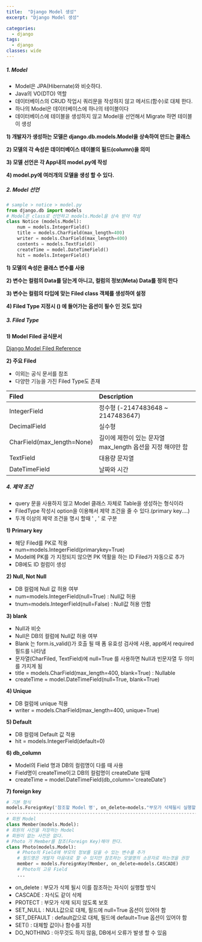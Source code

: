 ```yaml
---
title:  "Django Model 생성"
excerpt: "Django Model 생성"

categories:
  - django
tags:
  - django	
classes: wide 
---
```


##### 1. Model	

- Model은 JPA(Hibernate)와 비슷하다.	
- Java의 VO(DTO) 역할	
- 데이터베이스의 CRUD 작업시 쿼리문을 작성하지 않고 메서드(함수)로 대체 한다.	
- 하나의 Model은 데이터베이스에 하나의 테이블이다	
- 데이터베이스에 테이블을 생성하지 않고 Model을 선언해서 Migrate 하면 테이블이 생성	

**1) 개발자가 생성하는 모델은 django.db.models.Model을 상속하여 만드는 클래스**	

**2) 모델의 각 속성은 데이터베이스 테이블의 필드(column)을 의미**	

**3) 모델 선언은 각 App내의 model.py에 작성**	

**4) model.py에 여러개의 모델을 생성 할 수 있다.**	



##### 2. Model 선언	

```python	
# sample > notice > model.py	
from django.db import models	
# Model은 class로 선언하고 models.Model을 상속 받아 작성	
class Notice (models.Model):	
    num = models.IntegerField()	
    title = models.CharField(max_length=400)	
    writer = models.CharField(max_length=400)	
    contents = models.TextField()	
    createTime = model.DateTimeField()	
    hit = models.IntegerField()	
```

**1) 모델의 속성은 클래스 변수를 사용**	

**2) 변수는 컬럼의 Data를 담는게 아니고, 컬럼의 정보(Meta) Data를 정의 한다**	

**3) 변수는 컬럼의 타입에 맞는 Filed class 객체를 생성하여 설정**	

**4) Filed Type 지정시 () 에 들어가는 옵션이 필수 인 것도 있다**	

##### 3. Filed Type	

**1) Model Filed 공식문서**	

[Django Model Filed Reference](https://docs.djangoproject.com/en/3.0/ref/models/fields/#)	

**2) 주요 Filed**	

- 이외는 공식 문서를 참조	
- 다양한 기능을 가진 Filed Type도 존재	

| Filed                      | Description                                                |	
| :------------------------- | :--------------------------------------------------------- |	
| IntegerField               | 정수형 (-2147483648 ~ 2147483647)                          |	
| DecimalField               | 실수형                                                     |	
| CharField(max_length=None) | 길이에 제한이 있는 문자열 max_length 옵션을 지정 해야만 함 |	
| TextField                  | 대용량 문자열                                              |	
| DateTimeField              | 날짜와 시간                                                |

##### 4. 제약 조건	

- query 문을 사용하지 않고 Model 클래스 자체로 Table을 생성하는 형식이라	
- FiledType 작성시 option을 이용해서 제약 조건을 줄 수 있다.(primary key....)	
- 두개 이상의 제약 조건을 명시 할때 ' , ' 로 구분	

**1) Primary key**	

- 해당 Filed를 PK로 적용	
- num=models.IntegerField(primarykey=True)	
- Model에 PK를 가 지정되지 않으면 PK 역활을 하는 ID Filed가 자동으로 추가	
- DB에도 ID 컬럼이 생성	

**2) Null, Not Null**	

- DB 컬럼에 Null 값 허용 여부	
- num=models.IntegerField(null=True) : Null값 허용	
- tnum=models.IntegerField(null=False) : Null값 허용 안함	

**3) blank**	

- Null과 비슷	
- Null은 DB의 컬럼에 Null값 허용 여부	
- Blank 는 form.is_valid()가 호출 될 때 폼 유효성 검사에 사용, app에서 required 필드를 나타냄	
- 문자열(CharFiled, TextField)에 null=True 를 사용하면 Null과 빈문자열 두 의미를 가지게 됨	
- title = models.CharField(max_length=400, blank=True) : Nullable	
- createTime = model.DateTimeField(null=True, blank=True)	

**4) Unique**	

- DB 컬럼에 unique 적용	
- writer = models.CharField(max_length=400, unique=True)	

**5) Default**	

- DB 컬럼에 Default 값 적용	
- hit = models.IntegerField(default=0)	

**6) db_column**	

- Model의 Field 명과 DB의 컬럼명이 다를 때 사용	
- Field명이 createTime이고 DB의 컬럼명이 createDate 일때	
- createTime = model.DateTimeField(db_column='createDate')	

**7) foreign key**	

```python	
# 기본 형식	
models.ForeignKey('참조할 Model 명', on_delete=models."부모가 삭제될시 실행할 방식")	
-------------------------------------------------------------------------------	
# 회원 Model	
class Member(models.Model):	
# 회원의 사진을 저장하는 Model    	
# 회원이 없는 사진은 없다. 	
# Photo 가 Member를 참조(Foreign Key)해야 한다.	
class Photo(models.Model):	
    # Photo의 Field에 부모의 정보를 담을 수 있는 변수를 추가	
    # 필드명은 개발자 마음대로 할 수 있지만 참조하는 모델명의 소문자로 하는겻을 권장	
    member = models.ForeignKey(Member, on_delete=models.CASCADE)	
    # Photo의 고유 Field	
    ...	
```

- on_delete : 부모가 삭제 될시 이를 참조하는 자식이 실행할 방식	
- CASCADE : 자식도 같이 삭제	
- PROTECT : 부모가 삭제 되지 않도록 보호	
- SET_NULL : NULL값으로 대체, 필드에 null=True 옵션이 있어야 함	
- SET_DEFAULT : default값으로 대체, 필드에 default=True 옵션이 있어야 함	
- SET() : 대체할 값이나 함수를 지정	
- DO_NOTHING : 아무것도 하지 않음, DB에서 오류가 발생 할 수 있음